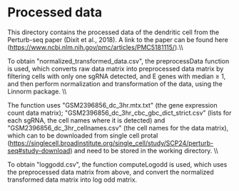 # Processed data

This directory contains the processed data of the dendritic cell from the Perturb-seq paper (Dixit et al., 2018). A link to the paper can be found here (https://www.ncbi.nlm.nih.gov/pmc/articles/PMC5181115/).\\\\

To obtain "normalized_transformed_data.csv", the preprocessData function is used, which converts raw data matrix into preprocessed data matrix by filtering cells with only one sgRNA detected, and E genes with median $\geq$ 1, and then perform normalization and transformation of the data, using the Linnorm package. \\\\

 The function uses "GSM2396856_dc_3hr.mtx.txt" (the gene expression count data matrix); "GSM2396856_dc_3hr_cbc_gbc_dict_strict.csv" (lists for each sgRNA, the cell names where it is detected) and "GSM2396856_dc_3hr_cellnames.csv" (the cell names for the data matrix), which can to be downloaded from single cell protal (https://singlecell.broadinstitute.org/single_cell/study/SCP24/perturb-seq#study-download) and need to be stored in the working directory. \\\\
 
 To obtain "loggodd.csv", the function computeLogodd is used, which uses the preprocessed data matrix from above, and convert the normalized transformed data matrix into log odd matrix. 
 